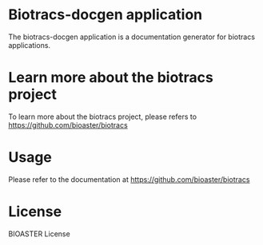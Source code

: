 # Biotracs-docgen application

The biotracs-docgen application is a documentation generator for biotracs applications.

# Learn more about the biotracs project

To learn more about the biotracs project, please refers to https://github.com/bioaster/biotracs

# Usage

Please refer to the documentation at https://github.com/bioaster/biotracs

# License

BIOASTER License